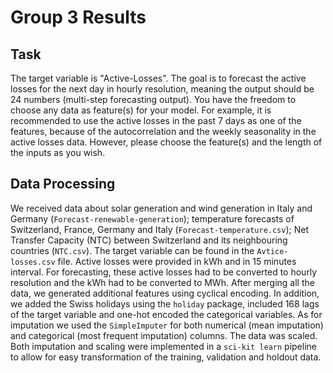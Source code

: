 # Group 3 Results

## Task

The target variable is "Active-Losses". The goal is to forecast the active losses for the next day in hourly resolution, meaning the output should be 24 numbers (multi-step forecasting output). You have the freedom to choose any data as feature(s) for your model. For example, it is recommended to use the active losses in the past 7 days as one of the features, because of the autocorrelation and the weekly seasonality in the active losses data. However, please choose the feature(s) and the length of the inputs as you wish.

## Data Processing

We received data about solar generation and wind generation  in Italy and Germany (`Forecast-renewable-generation`); temperature forecasts of Switzerland, France, Germany and Italy (`Forecast-temperature.csv`); Net Transfer Capacity (NTC) between Switzerland and its neighbouring countries (`NTC.csv`). The target variable can be found in the `Avtice-losses.csv` file. Active losses were provided in kWh and in 15 minutes interval. For forecasting, these active losses had to be converted to hourly resolution and the kWh had to be converted to MWh. After merging all the data, we generated additional features using cyclical encoding. In addition, we added the Swiss holidays using the `holiday` package, included 168 lags of the target variable and one-hot encoded the categorical variables. As for imputation we used the `SimpleImputer` for both numerical (mean imputation) and categorical (most frequent imputation) columns. The data was scaled. Both imputation and scaling were implemented in a `sci-kit learn`  pipeline to allow for easy transformation of the training, validation and holdout data.
